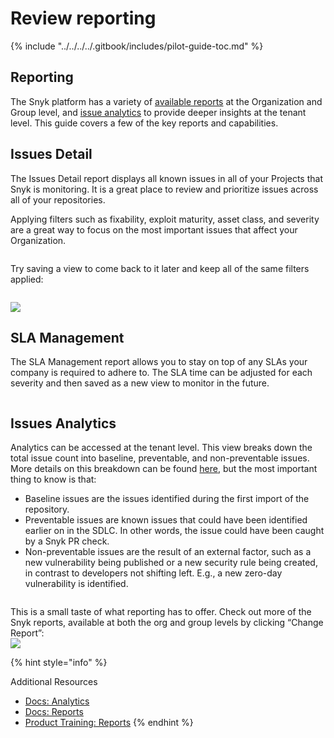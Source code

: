 # Review reporting

{% include "../../../../.gitbook/includes/pilot-guide-toc.md" %}

## Reporting

The Snyk platform has a variety of [available reports](../../../../manage-issues/reporting/available-snyk-reports.md) at the Organization and Group level, and [issue analytics](../../../../manage-risk/analytics/issues-analytics.md) to provide deeper insights at the tenant level. This guide covers a few of the key reports and capabilities.

## Issues Detail

The Issues Detail report displays all known issues in all of your Projects that Snyk is monitoring. It is a great place to review and prioritize issues across all of your repositories.

Applying filters such as fixability, exploit maturity, asset class, and severity are a great way to focus on the most important issues that affect your Organization.

<figure><img src="https://lh7-rt.googleusercontent.com/docsz/AD_4nXemxx2Nk4j5shNT04dsvthA0gPJKtsaCLEJZ3DE6csgid6FEOXV09BYykl-yP-Mpi9DOSivwidOwJdTAlWmJyTMfeKY9mmMS1xYY2QyJ-_548iUzQlmxpeSrT1P1VaGYqIGrRnUug?key=i_CNrr-DvB8PGUAzq09BT3pc" alt=""><figcaption></figcaption></figure>

Try saving a view to come back to it later and keep all of the same filters applied:

<figure><img src="https://lh7-rt.googleusercontent.com/docsz/AD_4nXf6HMW1Ld-T-lbX_rlij-vNILvjzLavoz6C8sosqgZ3uk8SIMp6bZX6_rXjMjg87Is11VTpP_Dzq8qtHD_xhC3rfuPBrQegKBpQqWN8xHdd0E4VsTIvJR5jsoUBs7-V20LSEboWqg?key=i_CNrr-DvB8PGUAzq09BT3pc" alt=""><figcaption></figcaption></figure>

![](https://lh7-rt.googleusercontent.com/docsz/AD_4nXd1eLOowyZLyMAy73FjTE1LMw-Z0kE9M8uzTRhHWSkOEAKLstCkD6RgmmwEP6DBwSBD_EWUJGiF-QiF66V9xCwUaxkygcydGHOzHvR7WBgLWakvLbTyNyODLj4_Y8zkbs_JdVrfwg?key=i_CNrr-DvB8PGUAzq09BT3pc)

## SLA Management

The SLA Management report allows you to stay on top of any SLAs your company is required to adhere to. The SLA time can be adjusted for each severity and then saved as a new view to monitor in the future.

<figure><img src="https://lh7-rt.googleusercontent.com/docsz/AD_4nXeuN_Zmk6Ve1RThtILreE0_qPrFp15WsztUenS9bILnjgBkpa1t9pO6f8UXtszyYPFm25IJA0uOXJEcbqMicRtjsiBvl58olqEc5bBooaNPk8bssObP73uFe-oQi7lP4hBEuFKP?key=i_CNrr-DvB8PGUAzq09BT3pc" alt=""><figcaption></figcaption></figure>

## Issues Analytics

Analytics can be accessed at the tenant level. This view breaks down the total issue count into baseline, preventable, and non-preventable issues. More details on this breakdown can be found [here](../../../../manage-risk/analytics/issues-analytics.md#delineation-of-how-risk-is-introduced), but the most important thing to know is that:

* Baseline issues are the issues identified during the first import of the repository.
* Preventable issues are known issues that could have been identified earlier on in the SDLC. In other words, the issue could have been caught by a Snyk PR check.
* Non-preventable issues are the result of an external factor, such as a new vulnerability being published or a new security rule being created, in contrast to developers not shifting left. E.g., a new zero-day vulnerability is identified.

<figure><img src="https://lh7-rt.googleusercontent.com/docsz/AD_4nXco8q4gfqWC3QdLqOY8N15kchfGb9_FKm28rXonSWmSbOnrTDIQpvQMluxOoiOBWQStylL_LKasaU7VhjbjkRzv0UIQ60UqKtX3yTwTO-XO1gz7tgiWQc2COU-frmYkUXl5FQAM?key=i_CNrr-DvB8PGUAzq09BT3pc" alt=""><figcaption></figcaption></figure>

This is a small taste of what reporting has to offer. Check out more of the Snyk reports, available at both the org and group levels by clicking “Change Report”:\
![](https://lh7-rt.googleusercontent.com/docsz/AD_4nXfS5UzFsGMM5_N5fK6iFLN16rFFfSmj3W9BXkmDnZOvvOBoUjCIQD6j1afOaN9PySsB-MI4TNLtKdgFbVk1OMe5u1uCYDSKv1pjhkaUSqhGspmGqOggsPx5XCK7IZGVv7QQmN5NqQ?key=i_CNrr-DvB8PGUAzq09BT3pc)

{% hint style="info" %}


Additional Resources

* [Docs: Analytics](../../../../manage-risk/analytics/)
* [Docs: Reports](../../../../manage-issues/reporting/)
* [Product Training: Reports](https://learn.snyk.io/catalog/?type=product-training\&topics=Reporting)
{% endhint %}
